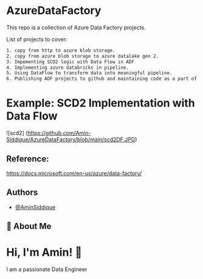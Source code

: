 # AzureDataFactory

This repo is a collection of Azure Data Factory projects.

List of projects to cover:
```bash
1. copy from http to azure blob storage.
2. copy from azure blob storage to azure datalake gen 2.
3. Impementing SCD2 logic with Data Flow in ADF
4. Implementing azure databricks in pipeline.
5. Using DataFlow to transform data into meaningful pipeline.
6. Publishing ADF projects to github and maintaining code as a part of CI/CD devOps
```
# Example: SCD2 Implementation with Data Flow

![scd2] (https://github.com/Amin-Siddique/AzureDataFactory/blob/main/scd2DF.JPG)

## Reference:
https://docs.microsoft.com/en-us/azure/data-factory/

## Authors

- [@AminSiddique](https://github.com/Amin-Siddique)

## 🚀 About Me
# Hi, I'm Amin! 👋

I am a passionate Data Engineer 

